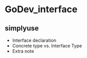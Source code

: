 # GoDev_interface

## simplyuse
- Interface declaration
- Concrete type vs. Interface Type
- Extra note

## 
